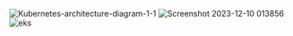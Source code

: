 ![Kubernetes-architecture-diagram-1-1](https://github.com/Abhinavcode13/Kubernetes-devops-projects/assets/126642111/937b8627-f629-4a23-a73c-b2dd138caef8)
![Screenshot 2023-12-10 013856](https://github.com/Abhinavcode13/Kubernetes-devops-projects/assets/126642111/b908aaa1-0eb8-4146-9c90-5a722933ee0f)
![eks](https://github.com/Abhinavcode13/Kubernetes-devops-projects/assets/126642111/f7678e43-bc6c-42b8-bbc2-01cca475d564)
